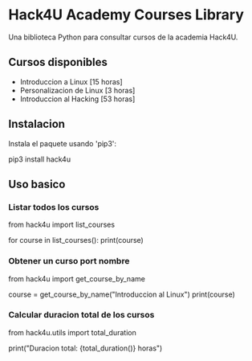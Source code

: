 # Hack4U Academy Courses Library

Una biblioteca Python para consultar cursos de la academia Hack4U.

## Cursos disponibles

- Introduccion a Linux [15 horas]
- Personalizacion de Linux [3 horas]
- Introduccion al Hacking [53 horas]

## Instalacion

Instala el paquete usando 'pip3':

pip3 install hack4u

## Uso basico

### Listar todos los cursos

from hack4u import list_courses

for course in list_courses():
    print(course)

### Obtener un curso port nombre

from hack4u import get_course_by_name

course = get_course_by_name("Introduccion al Linux")
print(course)

### Calcular duracion total de los cursos

from hack4u.utils import total_duration

print("Duracion total: {total_duration()} horas")
